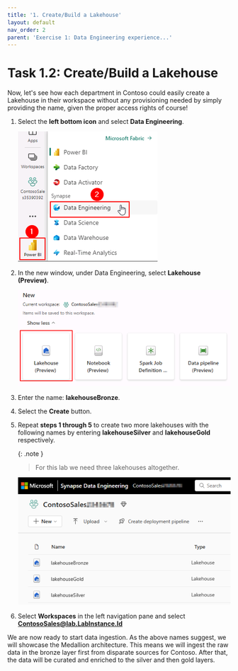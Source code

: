 ```yaml
---
title: '1. Create/Build a Lakehouse'
layout: default
nav_order: 2
parent: 'Exercise 1: Data Engineering experience...'
---
```


# Task 1.2: Create/Build a Lakehouse
Now, let's see how each department in Contoso could easily create a Lakehouse in their workspace without any provisioning needed by simply providing the name, given the proper access rights of course!

1. Select the **left bottom icon** and select **Data Engineering**.

    ![DE.](../media/instructions240153/task-1.3.1.png)

2. In the new window, under Data Engineering, select **Lakehouse (Preview)**.

    ![Close the browser.](../media/instructions240153/task-1.2.2.png)

3. Enter the name: **lakehouseBronze**.

4. Select the **Create** button.

5. Repeat **steps 1 through 5** to create two more lakehouses with the following names by entering **lakehouseSilver** and **lakehouseGold** respectively.

	{: .note }
	> For this lab we need three lakehouses altogether.

	![task-00.png](../media/instructions240153/task-00.png)

6. Select **Workspaces** in the left navigation pane and select **ContosoSales@lab.LabInstance.Id**

We are now ready to start data ingestion. As the above names suggest, we will showcase the Medallion architecture. This means we will ingest the raw data in the bronze layer first from disparate sources for Contoso. After that, the data will be curated and enriched to the silver and then gold layers.
